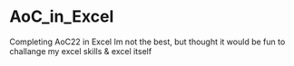 # AoC_in_Excel
Completing AoC22 in Excel
Im not the best, but thought it would be fun to challange my excel skills & excel itself
